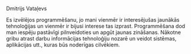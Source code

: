 Dmitrijs Vataļevs

Es izvēlējos programmēšanu, jo mani vienmēr ir interesējušas jaunākās tehnoloģijas un vienmēr ir bijusi interese tas izprast. Programmēšana dod man iespēju pastāvīgi pilnveidoties un apgūt jaunas zināšanas. Nākotne gribu atrast darbu informācijas tehnoloģiju nozarē un veidot sistēmas, aplikācijas utt., kuras būs noderīgas cilvēkiem.
